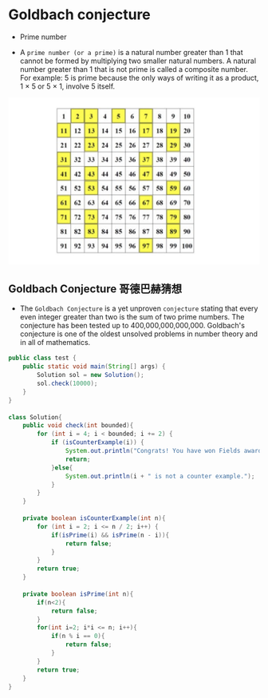 # Goldbach conjecture

- Prime number

- A `prime number (or a prime)` is a natural number greater than 1 
  that cannot be formed by multiplying two smaller natural numbers. 
  A natural number greater than 1 that is not prime is called a composite number. 
  For example:
    5 is prime because the only ways of writing it as a product, 1 × 5 or 5 × 1, 
    involve 5 itself.

![](img/2020-03-21-18-00-16.png)


## Goldbach Conjecture 哥德巴赫猜想

- The `Goldbach Conjecture` is a yet unproven `conjecture` stating that 
  every even integer greater than two is the sum of two prime numbers. 
  The conjecture has been tested up to 400,000,000,000,000. Goldbach's conjecture is one of the oldest unsolved problems in number theory and in all of mathematics.


```java
public class test {
    public static void main(String[] args) {
        Solution sol = new Solution();
        sol.check(10000);
    }
}

class Solution{
    public void check(int bounded){
        for (int i = 4; i < bounded; i += 2) {
            if (isCounterExample(i)) {
                System.out.println("Congrats! You have won Fields award!!!");
                return;
            }else{
                System.out.println(i + " is not a counter example.");
            }
        }
    }

    private boolean isCounterExample(int n){
        for (int i = 2; i <= n / 2; i++) {
            if(isPrime(i) && isPrime(n - i)){
                return false;
            }
        }
        return true;
    }

    private boolean isPrime(int n){
        if(n<2){
            return false;
        }
        for(int i=2; i*i <= n; i++){
            if(n % i == 0){
                return false;
            }
        }
        return true;
    }
}
```